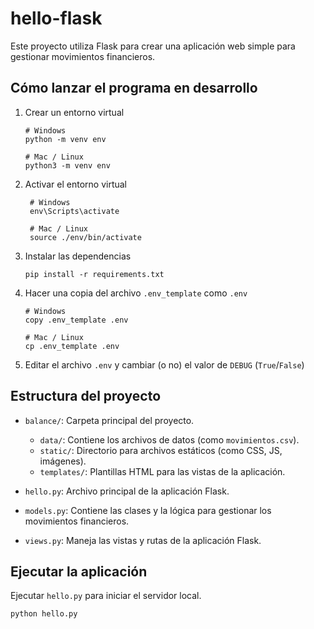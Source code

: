# hello-flask

Este proyecto utiliza Flask para crear una aplicación web simple para gestionar movimientos financieros.

## Cómo lanzar el programa en desarrollo

1. Crear un entorno virtual

   ```
   # Windows
   python -m venv env

   # Mac / Linux
   python3 -m venv env
   ```

2. Activar el entorno virtual

   ```
    # Windows
    env\Scripts\activate

    # Mac / Linux
    source ./env/bin/activate
   ```

3. Instalar las dependencias

   ```
   pip install -r requirements.txt
   ```

4. Hacer una copia del archivo `.env_template` como `.env`

   ```
   # Windows
   copy .env_template .env

   # Mac / Linux
   cp .env_template .env
   ```

5. Editar el archivo `.env` y cambiar (o no) el valor de `DEBUG` (`True`/`False`)

## Estructura del proyecto

- `balance/`: Carpeta principal del proyecto.
  - `data/`: Contiene los archivos de datos (como `movimientos.csv`).
  - `static/`: Directorio para archivos estáticos (como CSS, JS, imágenes).
  - `templates/`: Plantillas HTML para las vistas de la aplicación.

- `hello.py`: Archivo principal de la aplicación Flask.

- `models.py`: Contiene las clases y la lógica para gestionar los movimientos financieros.

- `views.py`: Maneja las vistas y rutas de la aplicación Flask.

## Ejecutar la aplicación

Ejecutar `hello.py` para iniciar el servidor local.

```bash
python hello.py